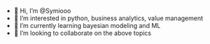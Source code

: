 - 👋 Hi, I’m @Symiooo
- 👀 I’m interested in python, business analytics, value management
- 🌱 I’m currently learning bayesian modeling and ML
- 💞️ I’m looking to collaborate on the above topics

<!---
Symiooo/Symiooo is a ✨ special ✨ repository because its `README.md` (this file) appears on your GitHub profile.
You can click the Preview link to take a look at your changes.
--->
